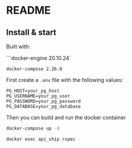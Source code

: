 # README

## Install & start

Built with:

```docker-engine 20.10.24`

`docker-compose 2.26.0`

First create a `.env` file with the following values:

```env
PG_HOST=your_pg_host
PG_USERNAME=your_pg_user
PG_PASSWORD=your_pg_password
PG_DATABASE=your_pg_database
```

Then you can build and run the docker container

```bash
docker-compose up -d

docker exec api_ship rspec
```